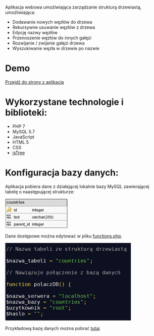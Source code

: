 Aplikacja webowa umożlwiająca zarządzanie strukturą drzewiastą, umożliwiająca:

- Dodawanie nowych węzłów do drzewa
- Rekursywne usuwanie węzłów z drzewa
- Edycję nazwy węzłów
- Przenoszenie węzłów do innych gałęzi
- Rozwijanie / zwijanie gałęzi drzewa
- Wyszukiwanie węzła w drzewie po nazwie

# Demo

[Przejdź do strony z aplikacją](http://80.211.246.214/tree)

# Wykorzystane technologie i biblioteki:

- PHP 7
- MySQL 5.7
- JavaScript
- HTML 5
- CSS
- [jsTree](https://www.jstree.com/)

# Konfiguracja bazy danych:

Aplikacja pobiera dane z działającej lokalnie bazy MySQL zawierającej tabelę o naastępującej strukturze:

<img src="images/table.jpg">

Dane dostępowe można edytować w pliku [functions.php](functions.php).

<img src="images/functions.jpg">

Przykładową bazę danych można pobrać [tutaj](countries.sql).
